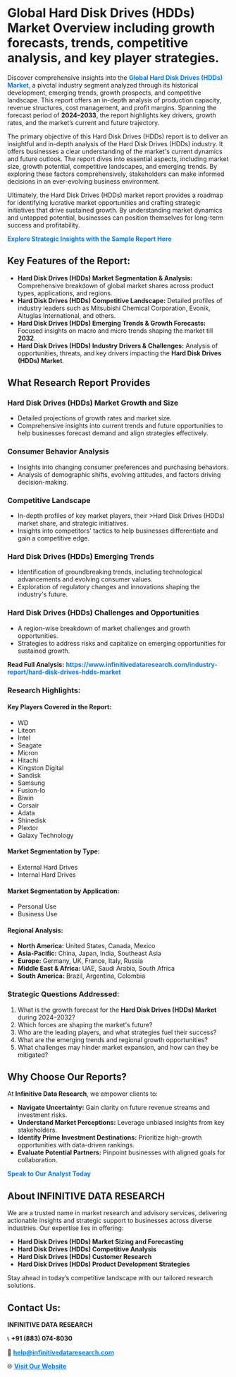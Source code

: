 <h1>Global Hard Disk Drives (HDDs) Market Overview including growth forecasts, trends, competitive analysis, and key player strategies.</h1>
<p>
Discover comprehensive insights into the 
<a href="https://www.infinitivedataresearch.com/industry-report/hard-disk-drives-hdds-market" rel="dofollow" style="color: #007BFF; text-decoration: none;"><strong>Global Hard Disk Drives (HDDs) Market</strong></a>, a pivotal industry segment analyzed through its historical development, emerging trends, growth prospects, and competitive landscape. This report offers an in-depth analysis of production capacity, revenue structures, cost management, and profit margins. Spanning the forecast period of <strong>2024–2033</strong>, the report highlights key drivers, growth rates, and the market’s current and future trajectory.
</p>
<p>
The primary objective of this Hard Disk Drives (HDDs) report is to deliver an insightful and in-depth analysis of the Hard Disk Drives (HDDs) industry. It offers businesses a clear understanding of the market's current dynamics and future outlook. The report dives into essential aspects, including market size, growth potential, competitive landscapes, and emerging trends. By exploring these factors comprehensively, stakeholders can make informed decisions in an ever-evolving business environment.
</p>
<p>
Ultimately, the Hard Disk Drives (HDDs) market report provides a roadmap for identifying lucrative market opportunities and crafting strategic initiatives that drive sustained growth. By understanding market dynamics and untapped potential, businesses can position themselves for long-term success and profitability.
</p>
<p>
<a href="https://www.infinitivedataresearch.com/request-sample/reportId=106716" style="color: #007BFF; text-decoration: none;"><strong>Explore Strategic Insights with the Sample Report Here</strong></a>
</p>

<h2>Key Features of the Report:</h2>
<ul>
<li><strong>Hard Disk Drives (HDDs) Market Segmentation & Analysis:</strong> Comprehensive breakdown of global market shares across product types, applications, and regions.</li>
<li><strong>Hard Disk Drives (HDDs) Competitive Landscape:</strong> Detailed profiles of industry leaders such as Mitsubishi Chemical Corporation, Evonik, Altuglas International, and others.</li>
<li><strong>Hard Disk Drives (HDDs) Emerging Trends & Growth Forecasts:</strong> Focused insights on macro and micro trends shaping the market till <strong>2032</strong>.</li>
<li><strong>Hard Disk Drives (HDDs) Industry Drivers & Challenges:</strong> Analysis of opportunities, threats, and key drivers impacting the <strong>Hard Disk Drives (HDDs) Market</strong>.</li>
</ul>

<h2>What Research Report Provides</h2>
<h3>Hard Disk Drives (HDDs) Market Growth and Size</h3>
<ul>
<li>Detailed projections of growth rates and market size.</li>
<li>Comprehensive insights into current trends and future opportunities to help businesses forecast demand and align strategies effectively.</li>
</ul>

<h3>Consumer Behavior Analysis</h3>
<ul>
<li>Insights into changing consumer preferences and purchasing behaviors.</li>
<li>Analysis of demographic shifts, evolving attitudes, and factors driving decision-making.</li>
</ul>

<h3>Competitive Landscape</h3>
<ul>
<li>In-depth profiles of key market players, their >Hard Disk Drives (HDDs) market share, and strategic initiatives.</li>
<li>Insights into competitors' tactics to help businesses differentiate and gain a competitive edge.</li>
</ul>

<h3>Hard Disk Drives (HDDs) Emerging Trends</h3>
<ul>
<li>Identification of groundbreaking trends, including technological advancements and evolving consumer values.</li>
<li>Exploration of regulatory changes and innovations shaping the industry's future.</li>
</ul>

<h3>Hard Disk Drives (HDDs) Challenges and Opportunities</h3>
<ul>
<li>A region-wise breakdown of market challenges and growth opportunities.</li>
<li>Strategies to address risks and capitalize on emerging opportunities for sustained growth.</li>
</ul>
<p><strong>Read Full Analysis:</strong> <a href="https://www.infinitivedataresearch.com/industry-report/hard-disk-drives-hdds-market" rel="dofollow" style="color: #007BFF; text-decoration: none;"><strong>https://www.infinitivedataresearch.com/industry-report/hard-disk-drives-hdds-market</strong></a></p>
<h3>Research Highlights:</h3>
<h4>Key Players Covered in the Report:</h4>
<ul><li>WD</li><li>Liteon</li><li>Intel</li><li>Seagate</li><li>Micron</li><li>Hitachi</li><li>Kingston Digital</li><li>Sandisk</li><li>Samsung</li><li>Fusion-Io</li><li>Biwin</li><li>Corsair</li><li>Adata</li><li>Shinedisk</li><li>Plextor</li><li>Galaxy Technology</li></ul>
<h4>Market Segmentation by Type:</h4>
<ul><li>External Hard Drives</li><li>Internal Hard Drives</li></ul>
<h4>Market Segmentation by Application:</h4>
<ul><li>Personal Use</li><li>Business Use</li></ul>

<h4>Regional Analysis:</h4>
<ul>
<li><strong>North America:</strong> United States, Canada, Mexico</li>
<li><strong>Asia-Pacific:</strong> China, Japan, India, Southeast Asia</li>
<li><strong>Europe:</strong> Germany, UK, France, Italy, Russia</li>
<li><strong>Middle East & Africa:</strong> UAE, Saudi Arabia, South Africa</li>
<li><strong>South America:</strong> Brazil, Argentina, Colombia</li>
</ul>

<h3>Strategic Questions Addressed:</h3>
<ol>
<li>What is the growth forecast for the <strong>Hard Disk Drives (HDDs) Market</strong> during 2024–2032?</li>
<li>Which forces are shaping the market's future?</li>
<li>Who are the leading players, and what strategies fuel their success?</li>
<li>What are the emerging trends and regional growth opportunities?</li>
<li>What challenges may hinder market expansion, and how can they be mitigated?</li>
</ol>

<h2>Why Choose Our Reports?</h2>
<p>At <strong>Infinitive Data Research</strong>, we empower clients to:</p>
<ul>
<li><strong>Navigate Uncertainty:</strong> Gain clarity on future revenue streams and investment risks.</li>
<li><strong>Understand Market Perceptions:</strong> Leverage unbiased insights from key stakeholders.</li>
<li><strong>Identify Prime Investment Destinations:</strong> Prioritize high-growth opportunities with data-driven rankings.</li>
<li><strong>Evaluate Potential Partners:</strong> Pinpoint businesses with aligned goals for collaboration.</li>
</ul>
<p><a href="https://www.infinitivedataresearch.com/industry-report/hard-disk-drives-hdds-market" rel="dofollow" style="color: #007BFF; text-decoration: none;"><strong>Speak to Our Analyst Today</strong></a></p>

<h2>About INFINITIVE DATA RESEARCH</h2>
<p>We are a trusted name in market research and advisory services, delivering actionable insights and strategic support to businesses across diverse industries. Our expertise lies in offering:</p>
<ul>
<li><strong>Hard Disk Drives (HDDs) Market Sizing and Forecasting</strong></li>
<li><strong>Hard Disk Drives (HDDs) Competitive Analysis</strong></li>
<li><strong>Hard Disk Drives (HDDs) Customer Research</strong></li>
<li><strong>Hard Disk Drives (HDDs) Product Development Strategies</strong></li>
</ul>
<p>Stay ahead in today’s competitive landscape with our tailored research solutions.</p>

<h2>Contact Us:</h2>
<p><strong>INFINITIVE DATA RESEARCH</strong></p>
<p>📞 <strong>+91 (883) 074-8030</strong></p>
<p>📧 <strong><a href="mailto:help@infinitivedataresearch.com" style="color: #007BFF;">help@infinitivedataresearch.com</a></strong></p>
<p>🌐 <strong><a href="https://www.infinitivedataresearch.com" rel="dofollow" style="color: #007BFF;">Visit Our Website</a></strong></p>